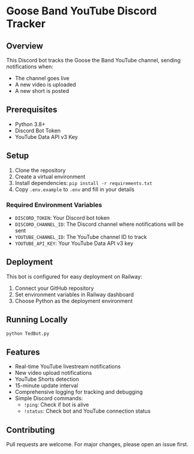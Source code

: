 # Goose Band YouTube Discord Tracker

## Overview
This Discord bot tracks the Goose the Band YouTube channel, sending notifications when:
- The channel goes live
- A new video is uploaded
- A new short is posted

## Prerequisites
- Python 3.8+
- Discord Bot Token
- YouTube Data API v3 Key

## Setup
1. Clone the repository
2. Create a virtual environment
3. Install dependencies: `pip install -r requirements.txt`
4. Copy `.env.example` to `.env` and fill in your details

### Required Environment Variables
- `DISCORD_TOKEN`: Your Discord bot token
- `DISCORD_CHANNEL_ID`: The Discord channel where notifications will be sent
- `YOUTUBE_CHANNEL_ID`: The YouTube channel ID to track
- `YOUTUBE_API_KEY`: Your YouTube Data API v3 key

## Deployment
This bot is configured for easy deployment on Railway:
1. Connect your GitHub repository
2. Set environment variables in Railway dashboard
3. Choose Python as the deployment environment

## Running Locally
```bash
python TedBot.py
```

## Features
- Real-time YouTube livestream notifications
- New video upload notifications
- YouTube Shorts detection
- 15-minute update interval
- Comprehensive logging for tracking and debugging
- Simple Discord commands:
  - `!ping`: Check if bot is alive
  - `!status`: Check bot and YouTube connection status

## Contributing
Pull requests are welcome. For major changes, please open an issue first.